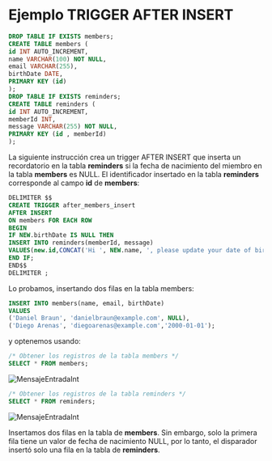 # Ejemplo TRIGGER AFTER INSERT
```sql
DROP TABLE IF EXISTS members;
CREATE TABLE members (
id INT AUTO_INCREMENT,
name VARCHAR(100) NOT NULL,
email VARCHAR(255),
birthDate DATE,
PRIMARY KEY (id)
);
DROP TABLE IF EXISTS reminders;
CREATE TABLE reminders (
id INT AUTO_INCREMENT,
memberId INT,
message VARCHAR(255) NOT NULL,
PRIMARY KEY (id , memberId)
);
```

La siguiente instrucción crea un trigger AFTER INSERT que inserta un recordatorio en la tabla **reminders** si la fecha de nacimiento del miembro en la tabla **members** es NULL.
El identificador insertado en la tabla **reminders** corresponde al campo **id** de **members**:

```sql
DELIMITER $$
CREATE TRIGGER after_members_insert
AFTER INSERT
ON members FOR EACH ROW
BEGIN
IF NEW.birthDate IS NULL THEN
INSERT INTO reminders(memberId, message)
VALUES(new.id,CONCAT('Hi ', NEW.name, ', please update your date of birth.'));
END IF;
END$$
DELIMITER ;
```

Lo probamos, insertando dos filas en la tabla members:
```sql
INSERT INTO members(name, email, birthDate)
VALUES
('Daniel Braun', 'danielbraun@example.com', NULL),
('Diego Arenas', 'diegoarenas@example.com','2000-01-01');
```

y optenemos usando:
```sql
/* Obtener los registros de la tabla members */
SELECT * FROM members;
```

![MensajeEntradaInt](https://github.com/DanielBraun11/ApuntesSQL/blob/main/fotosSQL/AfterInsert1.png) 


```sql
/* Obtener los registros de la tabla reminders */
SELECT * FROM reminders;
```

![MensajeEntradaInt](https://github.com/DanielBraun11/ApuntesSQL/blob/main/fotosSQL/AfterInsert2.png) 

Insertamos dos filas en la tabla de **members**. Sin embargo, solo la primera fila tiene un valor de fecha de nacimiento NULL, por lo tanto,
el disparador insertó solo una fila en la tabla de **reminders**.



